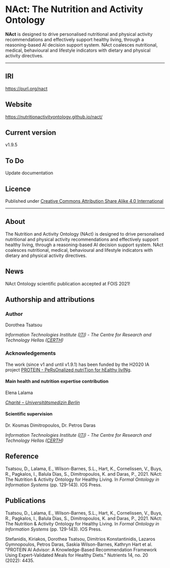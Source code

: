 # NAct: The Nutrition and Activity Ontology
**NAct** is designed to drive personalised nutritional and physical activity recommendations and effectively
support healthy living, through a reasoning-based AI decision support system. NAct coalesces nutritional, medical, behavioural and lifestyle indicators with dietary and physical activity directives.
___
## IRI
<https://purl.org/nact>

## Website
<https://nutritionactivityontology.github.io/nact/> 

## Current version
v1.9.5

## To Do
Update documentation

## Licence
Published under [Creative Commons Attribution Share Alike 4.0 International](https://creativecommons.org/licenses/by-sa/4.0/legalcode)
____
## About
The Nutrition and Activity Ontology (NAct) is designed to drive personalised nutritional and physical activity recommendations and effectively support healthy living, through a reasoning-based AI decision support system. NAct coalesces nutritional, medical, behavioural and lifestyle indicators with dietary and physical activity directives.

## News
NAct Ontology scientific publication accepted at FOIS 2021!

## Authorship and attributions
### Author 
Dorothea Tsatsou

*Information Technologies Institute ([ITI](https://www.iti.gr/))* -
*The Centre for Research and Technology Hellas ([CERTH](https://www.certh.gr/))*


### Acknowledgements
The work (since v1 and until v1.9.1) has been funded by the H2020 IA project [PROTEIN - PeRsOnalized nutriTion for hEalthy livINg](https://protein-h2020.eu/).

#### Main health and nutrition expertise contribution
Elena Lalama 

*[Charité – Universitätsmedizin Berlin](https://www.charite.de/en/)*

#### Scientific supervision
Dr. Kosmas Dimitropoulos,
Dr. Petros Daras 

*Information Technologies Institute ([ITI](https://www.iti.gr/))* -
*The Centre for Research and Technology Hellas ([CERTH](https://www.certh.gr/))*

## Reference
Tsatsou, D., Lalama, E., Wilson-Barnes, S.L., Hart, K., Cornelissen, V., Buys, R., Pagkalos, I., Balula Dias, S., Dimitropoulos, K. and Daras, P., 2021. NAct: The Nutrition & Activity Ontology for Healthy Living. In *Formal Ontology in Information Systems* (pp. 129-143). IOS Press.

## Publications
Tsatsou, D., Lalama, E., Wilson-Barnes, S.L., Hart, K., Cornelissen, V., Buys, R., Pagkalos, I., Balula Dias, S., Dimitropoulos, K. and Daras, P., 2021. NAct: The Nutrition & Activity Ontology for Healthy Living. In *Formal Ontology in Information Systems* (pp. 129-143). IOS Press.

Stefanidis, Kiriakos, Dorothea Tsatsou, Dimitrios Konstantinidis, Lazaros Gymnopoulos, Petros Daras, Saskia Wilson-Barnes, Kathryn Hart et al. "PROTEIN AI Advisor: A Knowledge-Based Recommendation Framework Using Expert-Validated Meals for Healthy Diets." Nutrients 14, no. 20 (2022): 4435.
